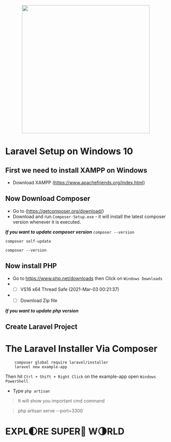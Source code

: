 <p align="center"><a href="https://laravel.com" target="_blank"><img src="https://raw.githubusercontent.com/laravel/art/master/logo-lockup/5%20SVG/2%20CMYK/1%20Full%20Color/laravel-logolockup-cmyk-red.svg" width="400"></a></p>

# Laravel Setup on Windows 10

## First we need to install XAMPP on Windows
* Download XAMPP (https://www.apachefriends.org/index.html)

## Now Download Composer
* Go to (https://getcomposer.org/download/)
* Download and run `Composer-Setup.exe` - it will install the latest composer version whenever it is executed.

_**If you want to update composer version**_ 
  `composer --version`
  
   `composer self-update`
   
   `composer --version`
   
## Now install PHP
* Go to https://www.php.net/downloads then Click on `Windows Downloads`
* - [ ] VS16 x64 Thread Safe (2021-Mar-03 00:21:37) 
* - [ ] Download Zip file

_**If you want to update php version**_

      
        
## Create Laravel Project
# The Laravel Installer Via Composer
```
    composer global require laravel/installer
    laravel new example-app
```    
Then hit `Ctrl + Shift + Right Click` on the example-app open `Windows PowerShell`

* Type `php artisan`
> It will show you important cmd command

> php artisan serve --port=3300  

# EXPL:first_quarter_moon:RE SUPER:star2: W:last_quarter_moon:RLD 
    
